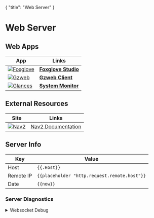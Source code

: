 {
    "title": "Web Server"
}
# Web Server

## Web Apps

| App | Links |
|-|-|
| [![Foxglove](foxglove/favicon.ico)](foxglove/nav2) | [**Foxglove Studio**](foxglove/nav2) |
| [![Gzweb](gzweb/favicon.ico)](gzweb) | [**Gzweb Client**](gzweb) |
| [![Glances](https://nicolargo.github.io/glances/favicon.ico)](glances) | [**System Monitor**](glances) |

## External Resources

| Site | Links |
|-|-|
[![Nav2](https://navigation.ros.org/_static/nav2_48x48.png)](https://navigation.ros.org) | [Nav2 Documentation](https://navigation.ros.org)

## Server Info

|Key | Value |
|-|-|
| Host | `{{.Host}}` |
| Remote IP | `{{placeholder "http.request.remote.host"}}` |
| Date | `{{now}}` |

### Server Diagnostics

<details>
<summary>Websocket Debug</summary>

|Key | Value |
|-|-|
| `header.X-Forwarded-Host` | `{{placeholder "header.X-Forwarded-Host"}}` |
| `header.X-Forwarded-Scheme` | `{{placeholder "header.X-Forwarded-Scheme"}}` |
| `http.request.hostport` | `{{placeholder "http.request.hostport"}}` |
| `http.request.scheme` | `{{placeholder "http.request.scheme"}}` |
| `http.vars.WsHost` | `{{placeholder "http.vars.WsHost"}}` |
| `http.vars.WsScheme` | `{{placeholder "http.vars.WsScheme"}}` |

</details>
